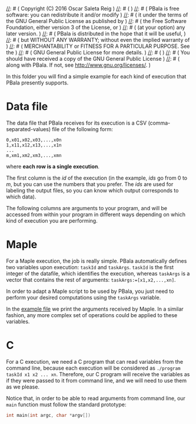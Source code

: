 [//]: # ( Job parallelizer in PVM for SPMD executions in computing cluster )
[//]: # ( URL: https://github.com/oscarsaleta/PVMantz )
[//]: # ( )
[//]: # ( Copyright (C) 2016  Oscar Saleta Reig ) 
[//]: # ( )
[//]: # ( PBala is free software: you can redistribute it and/or modify )
[//]: # ( it under the terms of the GNU General Public License as published by )
[//]: # ( the Free Software Foundation, either version 3 of the License, or )
[//]: # ( (at your option) any later version. )
[//]: # ( PBala is distributed in the hope that it will be useful, )
[//]: # ( but WITHOUT ANY WARRANTY; without even the implied warranty of )
[//]: # ( MERCHANTABILITY or FITNESS FOR A PARTICULAR PURPOSE.  See the )
[//]: # ( GNU General Public License for more details. )
[//]: # ( )
[//]: # ( You should have received a copy of the GNU General Public License )
[//]: # ( along with PBala.  If not, see <http://www.gnu.org/licenses/>. )

In this folder you will find a simple example for each kind of execution that PBala presently supports.

# Data file
The data file that PBala receives for its execution is a CSV (comma-separated-values) file of the following form:
```
0,x01,x02,x03,...,x0n
1,x11,x12,x13,...,x1n
...
m,xm1,xm2,xm3,...,xmn
```
where **each row is a single execution**.

The first column is the _id_ of the execution (in the example, _ids_ go from 0 to _m_, but you can use the numbers that you prefer. The _ids_ are used for labeling the output files, so you can know which output corresponds to which data).

The following columns are arguments to your program, and will be accessed from within your program in different ways depending on which kind of execution you are performing.

# Maple
For a Maple execution, the job is really simple. PBala automatically defines two variables upon execution: `taskId` and `taskArgs`. `taskId` is the first integer of the datafile, which identifies the execution, whereas `taskArgs` is a vector that contains the rest of arguments: `taskArgs:=[x1,x2,...,xn]`.

In order to adapt a Maple script to be used by PBala, you just need to perform your desired computations using the `taskArgs` variable.

In the <a href="maple_example.mpl">example file</a> we print the arguments received by Maple. In a similar fashion, any more complex set of operations could be applied to these variables.

# C
For a C execution, we need a C program that can read variables from the command line, because each execution will be considered as `./program taskId x1 x2 ... xn`. Therefore, our C program will receive the variables as if they were passed to it from command line, and we will need to use them as we please.

Notice that, in order to be able to read arguments from command line, our `main` function must follow the standard prototype:

```C
int main(int argc, char *argv[])
```
